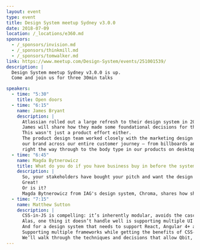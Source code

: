```yaml
---
layout: event
type: event
title: Design System meetup Sydney v3.0.0
date: 2018-07-09
location: /_locations/e360.md
sponsors:
  - /_sponsors/invision.md
  - /_sponsors/thinkmill.md
  - /_sponsors/tomwalker.md
link: https://www.meetup.com/Design-System/events/251001539/
description: |
  Design System meetup Sydney v3.0.0 is up.
  Come and join us for three 30min talks

speakers:
  - time: "5:30"
    title: Open doors
  - time: "6:15"
    name: James Bryant
    description: |
      Atlassian rolled out a large refresh to their design system in 2017.
      James will share how they made some foundational decisions for their type stack, and how they also influenced other parts of our design system.
      This wasn't just a product effort either.
      The product design team worked closely with the marketing design team to come to a shared vision around the role that type would play in establishing
      our brand across our entire customer journey — from billboards and marketing websites,
      right the way through to the body type in our products on desktop and mobile.
  - time: "6:45"
    name: Magda Bytnerowicz
    title: What do you do if you have business buy in before the system is ready?
    description: |
      So, your stakeholders have bought your pitch and want the design system- now!
      Great!
      Or is it?
      Magda Bytnerowicz from IAG's design system, Chroma, shares how she and her team scaled from proof of concept to beta in 6 months.
  - time: "7:15"
    name: Matthew Sutton
    description: |
      CSS-in-JS is compelling: it’s inherently modular, avoids the cascade and your CSS bundle is tree-shaken for free!
      Alas, one thing it doesn’t handle well is supporting multiple UI frameworks.
      And for a design system that needs to support React, Angular 4+ and Salesforce (of all things), that’s not going to fly.
      Supporting multiple frameworks while getting the benefits of CSS-in-JS isn’t impossible, though.
      We’ll walk through the techniques and decisions that allow Qbit, Quantium’s design system, to do just that.
---
```


